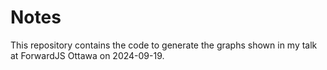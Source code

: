 # Notes

This repository contains the code to generate the graphs shown in my talk at
ForwardJS Ottawa on 2024-09-19.
